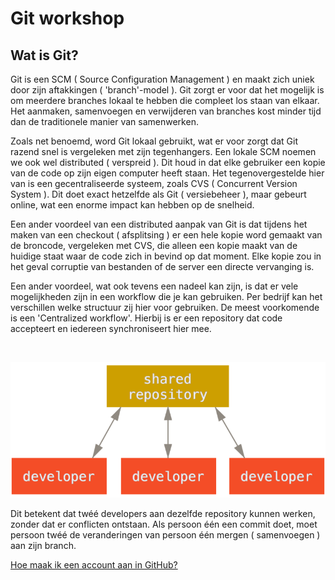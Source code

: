 # Git workshop

## Wat is Git?
Git is een SCM ( Source Configuration Management ) en maakt zich uniek door zijn aftakkingen ( 'branch'-model ). Git zorgt er voor dat het mogelijk is om meerdere branches lokaal te hebben die compleet los staan van elkaar. Het aanmaken, samenvoegen en verwijderen van branches kost minder tijd dan de traditionele manier van samenwerken.

Zoals net benoemd, word Git lokaal gebruikt, wat er voor zorgt dat Git razend snel is vergeleken met zijn tegenhangers. Een lokale SCM noemen we ook wel distributed ( verspreid ). Dit houd in dat elke gebruiker een kopie van de code op zijn eigen computer heeft staan. Het tegenovergestelde hier van is een gecentraliseerde systeem, zoals CVS ( Concurrent Version System ). Dit doet exact hetzelfde als Git ( versiebeheer ), maar gebeurt online, wat een enorme impact kan hebben op de snelheid.

Een ander voordeel van een distributed aanpak van Git is dat tijdens het maken van een checkout ( afsplitsing ) er een hele kopie word gemaakt van de broncode, vergeleken met CVS, die alleen een kopie maakt van de huidige staat waar de code zich in bevind op dat moment. Elke kopie zou in het geval corruptie van bestanden of de server een directe vervanging is.

Een ander voordeel, wat ook tevens een nadeel kan zijn, is dat er vele mogelijkheden zijn in een workflow die je kan gebruiken. Per bedrijf kan het verschillen welke structuur zij hier voor gebruiken. De meest voorkomende is een 'Centralized workflow'. Hierbij is er een repository dat code accepteert en iedereen synchroniseert hier mee.

<br/>

![Weergave gecentraliseerde workflow](./images/centralized_workflow.png) 

Dit betekent dat twéé developers aan dezelfde repository kunnen werken, zonder dat er conflicten ontstaan. Als persoon één een commit doet, moet persoon twéé de veranderingen van persoon één mergen ( samenvoegen ) aan zijn branch.

[Hoe maak ik een account aan in GitHub?](./introduction/create_account.md)
